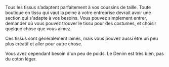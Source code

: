 Tous les tissus s’adaptent parfaitement à vos coussins de taille. Toute boutique en tissu qui vaut la peine à votre entreprise devrait avoir une section qui s'adapte à vos besoins. Vous pouvez simplement entrer, demander où vous pouvez trouver le tissu pour des costumes, et choisir quelque chose que vous aimez.

Ces tissus sont généralement lainés, mais vous pouvez aussi être un peu plus créatif et aller pour autre chose.

<Note>

Vous avez cependant besoin d'un peu de poids. Le Denim est très bien, pas du coton léger.

</Note>
